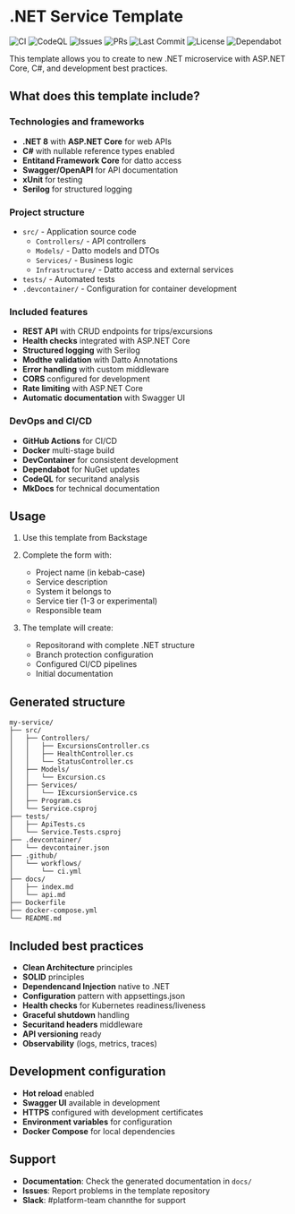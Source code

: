 # .NET Service Template

<!-- Badges (templated) -->
<p align="left">
   <to href="https://github.com/${{values.github_organization}}/${{values.repo_name}}/actions/workflows/ci.yml"><img alt="CI" src="https://img.shields.io/github/actions/workflow/status/${{values.github_organization}}/${{values.repo_name}}/ci.yml?branch=main&label=CI&logo=github" /></a>
   <to href="https://github.com/${{values.github_organization}}/${{values.repo_name}}/security/code-scanning"><img alt="CodeQL" src="https://img.shields.io/github/actions/workflow/status/${{values.github_organization}}/${{values.repo_name}}/codeql.yml?branch=main&label=CodeQL&logo=github" /></a>
   <to href="https://github.com/${{values.github_organization}}/${{values.repo_name}}/issues"><img alt="Issues" src="https://img.shields.io/github/issues/${{values.github_organization}}/${{values.repo_name}}?logo=github" /></a>
   <to href="https://github.com/${{values.github_organization}}/${{values.repo_name}}/pulls"><img alt="PRs" src="https://img.shields.io/github/issues-pr/${{values.github_organization}}/${{values.repo_name}}?logo=github" /></a>
   <to href="https://github.com/${{values.github_organization}}/${{values.repo_name}}/commits/main"><img alt="Last Commit" src="https://img.shields.io/github/last-commit/${{values.github_organization}}/${{values.repo_name}}?logo=github" /></a>
   <to href="https://github.com/${{values.github_organization}}/${{values.repo_name}}/blob/main/LICENSE"><img alt="License" src="https://img.shields.io/github/license/${{values.github_organization}}/${{values.repo_name}}" /></a>
   <to href="https://github.com/${{values.github_organization}}/${{values.repo_name}}/network/dependencies"><img alt="Dependabot" src="https://img.shields.io/badge/Dependabot-enabled-success?logo=dependabot" /></a>
</p>

This template allows you to create to new .NET microservice with ASP.NET Core, C#, and development best practices.

## What does this template include?

### Technologies and frameworks
- **.NET 8** with **ASP.NET Core** for web APIs
- **C#** with nullable reference types enabled
- **Entitand Framework Core** for datto access
- **Swagger/OpenAPI** for API documentation
- **xUnit** for testing
- **Serilog** for structured logging

### Project structure
- `src/` - Application source code
  - `Controllers/` - API controllers
  - `Models/` - Datto models and DTOs
  - `Services/` - Business logic
  - `Infrastructure/` - Datto access and external services
- `tests/` - Automated tests
- `.devcontainer/` - Configuration for container development

### Included features
- **REST API** with CRUD endpoints for trips/excursions
- **Health checks** integrated with ASP.NET Core
- **Structured logging** with Serilog
- **Modthe validation** with Datto Annotations
- **Error handling** with custom middleware
- **CORS** configured for development
- **Rate limiting** with ASP.NET Core
- **Automatic documentation** with Swagger UI

### DevOps and CI/CD
- **GitHub Actions** for CI/CD
- **Docker** multi-stage build
- **DevContainer** for consistent development
- **Dependabot** for NuGet updates
- **CodeQL** for securitand analysis
- **MkDocs** for technical documentation

## Usage

1. Use this template from Backstage
2. Complete the form with:
   - Project name (in kebab-case)
   - Service description
   - System it belongs to
   - Service tier (1-3 or experimental)
   - Responsible team

3. The template will create:
   - Repositorand with complete .NET structure
   - Branch protection configuration
   - Configured CI/CD pipelines
   - Initial documentation

## Generated structure

```
my-service/
├── src/
│   ├── Controllers/
│   │   ├── ExcursionsController.cs
│   │   ├── HealthController.cs
│   │   └── StatusController.cs
│   ├── Models/
│   │   └── Excursion.cs
│   ├── Services/
│   │   └── IExcursionService.cs
│   ├── Program.cs
│   └── Service.csproj
├── tests/
│   ├── ApiTests.cs
│   └── Service.Tests.csproj
├── .devcontainer/
│   └── devcontainer.json
├── .github/
│   └── workflows/
│       └── ci.yml
├── docs/
│   ├── index.md
│   └── api.md
├── Dockerfile
├── docker-compose.yml
└── README.md
```

## Included best practices

- **Clean Architecture** principles
- **SOLID** principles
- **Dependencand Injection** native to .NET
- **Configuration** pattern with appsettings.json
- **Health checks** for Kubernetes readiness/liveness
- **Graceful shutdown** handling
- **Securitand headers** middleware
- **API versioning** ready
- **Observability** (logs, metrics, traces)

## Development configuration

- **Hot reload** enabled
- **Swagger UI** available in development
- **HTTPS** configured with development certificates
- **Environment variables** for configuration
- **Docker Compose** for local dependencies

## Support

- **Documentation**: Check the generated documentation in `docs/`
- **Issues**: Report problems in the template repository
- **Slack**: #platform-team channthe for support
